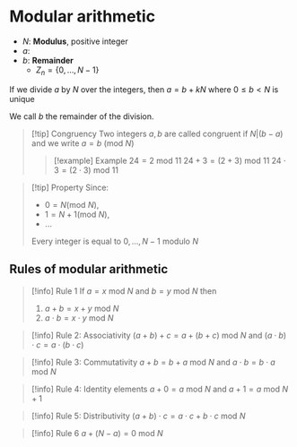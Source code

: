 # Modular arithmetic

- $N$: **Modulus**, positive integer
- $a$:
- $b$: **Remainder**
	- $Z_{n}=\{0,\dots, N-1\}$

If we divide $a$ by $N$ over the integers, then $a=b+kN$ where $0\leq b < N$ is unique

We call $b$ the remainder of the division.

>[!tip] Congruency
> Two integers $a, b$ are called congruent if $N|(b-a)$ and we write $a=b \text{ (mod } N)$
> >[!example] Example
> $24 = 2 \text{ mod } 11$
> $24+3 = (2+3) \text{ mod } 11$
> $24\cdot3 = (2\cdot3) \text{ mod } 11$

>[!tip] Property
> Since: 
> - $0=N(\text{mod }N)$, 
> - $1=N+1(\text{mod }N)$,
> - $...$
> 
> Every integer is equal to $0,\dots, N-1 \text{ modulo } N$


## Rules of modular arithmetic

>[!info] Rule 1
> If $a=x \text{ mod } N$ and $b=y \text{ mod } N$ then
> 1. $a+b=x+y \text{ mod }N$
> 2. $a \cdot b = x \cdot y \text{ mod }N$

>[!info] Rule 2: Associativity
> $(a+b)+c=a+(b+c) \text{ mod } N$ and $(a \cdot b) \cdot c = a \cdot (b \cdot c)$

>[!info] Rule 3: Commutativity
> $a+b=b+a \text{ mod }N$ and $a \cdot b=b \cdot a \text{ mod }N$

>[!info] Rule 4: Identity elements
> $a+0=a \text{ mod } N$ and $a+1 = a \text{ mod } N+1$

>[!info] Rule 5: Distributivity
> $(a+b)\cdot c=a \cdot c + b \cdot c \text{ mod } N$

>[!info] Rule 6
> $a+(N-a)=0 \text{ mod }N$


